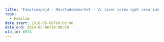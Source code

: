 ```yaml
---
title: 'Familiespejd - Haletudsemæsrket - Vi laver vores eget akvarium i pap'
tags:
  - Familie
date_start: 2018-05-06T08:00:00
date_end: 2018-05-06T10:00:00
old_id: 6974
---
```

